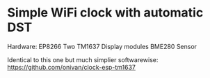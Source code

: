# Simple WiFi clock with automatic DST
Hardware:
EP8266
Two TM1637 Display modules
BME280 Sensor

Identical to this one but much simplier softwarewise: https://github.com/onivan/clock-esp-tm1637
